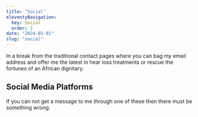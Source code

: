 ```yaml
---
title: "Social"
eleventyNavigation:
  key: Social
  order: 3
date: "2024-02-01"
slug: "social"
---
```


In a break from the traditional contact pages where you can bag my email address and offer me the latest in hear loss treatments or rescue the fortunes of an African dignitary.

## Social Media Platforms

If you can not get a message to me through one of these then there must be something wrong.
